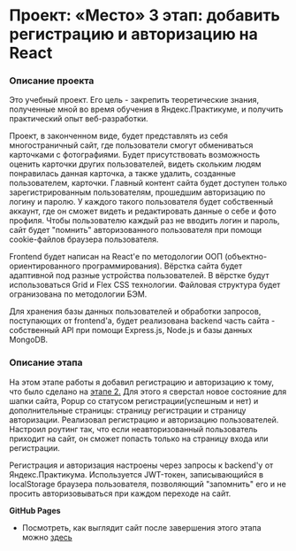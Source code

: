 # Проект: «Место» 3 этап: добавить регистрацию и авторизацию на React

### Описание проекта

Это учебный проект. Его цель - закрепить теоретические знания, полученные мной во время обучения в Яндекс.Практикуме, и получить практический опыт веб-разработки.

Проект, в законченном виде, будет представлять из себя многостраничный сайт, где пользователи смогут обмениваться карточками с фотографиями. Будет присутствовать возможность оценить карточки других пользователей, видеть скольким людям понравилась данная карточка, а также удалить, созданные пользователем, карточки. Главный контент сайта будет доступен только зарегистрированным пользователям, прошедшим авторизацию по логину и паролю. У каждого такого пользователя будет собственный аккаунт, где он сможет видеть и редактировать данные о себе и фото профиля. Чтобы пользователю каждый раз не вводить логин и пароль, сайт будет "помнить" авторизованного пользователя при помощи cookie-файлов браузера пользователя.

Frontend будет написан на React'е по методологии ООП (объектно-ориентированного программирования). Вёрстка сайта будет адаптивной под разные устройства пользователей. В вёрстке будут использоваться Grid и Flex CSS технологии. Файловая структура будет огранизована по методологии БЭМ.

Для хранения базы данных пользователей и обработки запросов, поступающих от frontend'а, будет реализована backend часть сайта - собственный API при помощи Express.js, Node.js и базы данных MongoDB.

### Описание этапа

На этом этапе работы я добавил регистрацию и авторизацию к тому, что было сделано на [этапе 2.](https://github.com/vladosrus/mesto-react) Для этого я сверстал новое состояние для шапки сайта, Popup со статусом регистрации(успешным и нет) и дополнительные страницы: страницу регистрации и страницу авторизации. Реализовал регистрацию и авторизацию пользователей. Настроил роутинг так, что если неавторизованный пользователь приходит на сайт, он сможет попасть только на страницу входа или регистрации.

Регистрация и авторизация настроены через запросы к backend'у от Яндекс.Практикума. Используется JWT-токен, записывающийся в localStorage браузера пользователя, позволяющий "запомнить" его и не просить авторизовываться при каждом переходе на сайт.

**GitHub Pages**

* Посмотреть, как выглядит сайт после завершения этого этапа можно [здесь](https://vladosrus.github.io/react-mesto-auth/)
